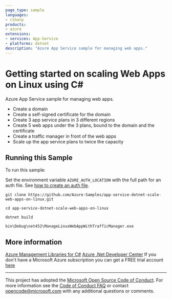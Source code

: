 ```yaml
---
page_type: sample
languages:
- csharp
products:
- azure
extensions:
- services: App-Service
- platforms: dotnet
description: "Azure App Service sample for managing web apps."
---
```


# Getting started on scaling Web Apps on Linux using C# #

 Azure App Service sample for managing web apps.
  - Create a domain
  - Create a self-signed certificate for the domain
  - Create 3 app service plans in 3 different regions
  - Create 5 web apps under the 3 plans, bound to the domain and the certificate
  - Create a traffic manager in front of the web apps
  - Scale up the app service plans to twice the capacity


## Running this Sample ##

To run this sample:

Set the environment variable `AZURE_AUTH_LOCATION` with the full path for an auth file. See [how to create an auth file](https://github.com/Azure/azure-libraries-for-net/blob/master/AUTH.md).

    git clone https://github.com/Azure-Samples/app-service-dotnet-scale-web-apps-on-linux.git

    cd app-service-dotnet-scale-web-apps-on-linux

    dotnet build

    bin\Debug\net452\ManageLinuxWebAppWithTrafficManager.exe

## More information ##

[Azure Management Libraries for C#](https://github.com/Azure/azure-sdk-for-net/tree/Fluent)
[Azure .Net Developer Center](https://azure.microsoft.com/en-us/develop/net/)
If you don't have a Microsoft Azure subscription you can get a FREE trial account [here](http://go.microsoft.com/fwlink/?LinkId=330212)

---

This project has adopted the [Microsoft Open Source Code of Conduct](https://opensource.microsoft.com/codeofconduct/). For more information see the [Code of Conduct FAQ](https://opensource.microsoft.com/codeofconduct/faq/) or contact [opencode@microsoft.com](mailto:opencode@microsoft.com) with any additional questions or comments.
